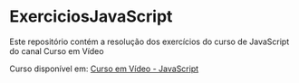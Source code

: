 # ExerciciosJavaScript
Este repositório contém a resolução dos exercícios do curso de JavaScript do canal Curso em Vídeo

Curso disponível em: <a href="https://www.youtube.com/playlist?list=PLntvgXM11X6pi7mW0O4ZmfUI1xDSIbmTm">Curso em Vídeo - JavaScript</a>
